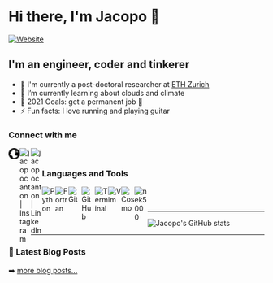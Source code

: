# Hi there, I'm Jacopo 👋

[![Website](https://img.shields.io/website?label=jacopocanton.com&style=for-the-badge&url=https%3A%2F%2Fcodestackr.com)](https://jacopocanton.com)

## I'm an engineer, coder and tinkerer

- 🔭 I'm currently a post-doctoral researcher at [ETH Zurich](https://iac.ethz.ch/group/climate-and-water-cycle.html)
- 🌱 I’m currently learning about clouds and climate
- 🥅 2021 Goals: get a permanent job 🤣
- ⚡ Fun facts: I love running and playing guitar

### Connect with me

[<img align="left" alt="jacopocanton.com" width="22px" src="https://raw.githubusercontent.com/iconic/open-iconic/master/svg/globe.svg" />][website]
[<img align="left" alt="jacopocanton | Instagram" width="22px" src="https://cdn.jsdelivr.net/npm/simple-icons@v3/icons/instagram.svg" />][instagram]
[<img align="left" alt="jacopocanton | LinkedIn" width="22px" src="https://cdn.jsdelivr.net/npm/simple-icons@v3/icons/linkedin.svg" />][linkedin]

<br />

### Languages and Tools

[<img align="left" alt="Python" width="26px" src="https://vorillaz.github.io/devicons/!SVG/python.svg" />](https://vorillaz.github.io/devicons/#/singleicon/python)
[<img align="left" alt="Fortran" width="26px" src="https://simpleicons.org/icons/fortran.svg" />](https://simpleicons.org/?q=fortran)
[<img align="left" alt="Git" width="26px" src="https://vorillaz.github.io/devicons/!SVG/git.svg" />](https://vorillaz.github.io/devicons/#/singleicon/git)
[<img align="left" alt="GitHub" width="26px" src="https://vorillaz.github.io/devicons/!SVG/github_badge.svg" />](https://vorillaz.github.io/devicons/#/singleicon/github_badge)
[<img align="left" alt="Terminal" width="26px" src="https://vorillaz.github.io/devicons/!SVG/terminal.svg" />](https://vorillaz.github.io/devicons/#/singleicon/terminal)
[<img align="left" alt="Vim" width="26px" src="https://upload.wikimedia.org/wikipedia/commons/4/4f/Icon-Vim.svg" />](https://www.vim.org/)
[<img align="left" alt="Cosmo" width="26px" src="http://www.cosmo-model.org/favicon.ico" />](http://www.cosmo-model.org/)
[<img align="left" alt="nek5000" width="26px" src="https://avatars.githubusercontent.com/u/11303440?s=200&v=4" />](https://nek5000.mcs.anl.gov/)

<br />
<br />

---

![Jacopo's GitHub stats](https://github-readme-stats.vercel.app/api?username=jcanton&count_private=true&show_icons=true)

---

### 📕 Latest Blog Posts

<!-- BLOG-POST-LIST:START -->
<!-- BLOG-POST-LIST:END -->

➡️ [more blog posts...](https://jacopocanton.com/posts/)

[website]: https://jacopocanton.com
[instagram]: https://instagram.com/jacopocanton
[linkedin]: https://www.linkedin.com/in/jacopo-canton

<!--
**jcanton/jcanton** is a ✨ _special_ ✨ repository because its `README.md` (this file) appears on your GitHub profile.

Here are some ideas to get you started:

- 🔭 I’m currently working on ...
- 🌱 I’m currently learning ...
- 👯 I’m looking to collaborate on ...
- 🤔 I’m looking for help with ...
- 💬 Ask me about ...
- 📫 How to reach me: ...
- 😄 Pronouns: ...
- ⚡ Fun fact: ...
-->
